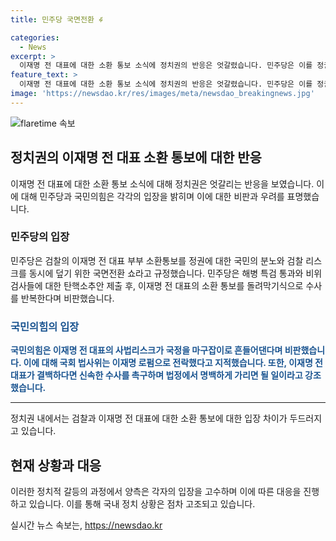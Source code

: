 ```yaml
---
title: 민주당 국면전환 ꇽ

categories:
  - News
excerpt: >
  이재명 전 대표에 대한 소환 통보 소식에 정치권의 반응은 엇갈렸습니다. 민주당은 이를 정권 수호를 위한 국면전환 쇼로 규정하고, 국민의힘은 사법리스크로 비판했습니다. 이에 민주당은 해병 특검 통과 후 비위 검사들에 대한 탄핵소추안을 제출하고, 국민의힘은 이에 대해 반발했습니다. 양당은 이재명 전 대표를 둘러싼 갈등 속에서 각자의 입장을 고수하며 대립하고 있습니다.
feature_text: >
  이재명 전 대표에 대한 소환 통보 소식에 정치권의 반응은 엇갈렸습니다. 민주당은 이를 정권 수호를 위한 국면전환 쇼로 규정하고, 국민의힘은 사법리스크로 비판했습니다. 이에 민주당은 해병 특검 통과 후 비위 검사들에 대한 탄핵소추안을 제출하고, 국민의힘은 이에 대해 반발했습니다. 양당은 이재명 전 대표를 둘러싼 갈등 속에서 각자의 입장을 고수하며 대립하고 있습니다.
image: 'https://newsdao.kr/res/images/meta/newsdao_breakingnews.jpg'
---
```


<p><img src="https://newsdao.kr/res/images/meta/newsdao_breakingnews.jpg" alt="flaretime 속보" /></p>

<h2 data-ke-size="size26">정치권의 이재명 전 대표 소환 통보에 대한 반응</h2>

<p data-ke-size="size16">이재명 전 대표에 대한 소환 통보 소식에 대해 정치권은 엇갈리는 반응을 보였습니다. 이에 대해 민주당과 국민의힘은 각각의 입장을 밝히며 이에 대한 비판과 우려를 표명했습니다.</p>

<h3>민주당의 입장</h3>

<p data-ke-size="size16">민주당은 검찰의 이재명 전 대표 부부 소환통보를 정권에 대한 국민의 분노와 검찰 리스크를 동시에 덮기 위한 국면전환 쇼라고 규정했습니다. 민주당은 해병 특검 통과와 비위 검사들에 대한 탄핵소추안 제출 후, 이재명 전 대표의 소환 통보를 돌려막기식으로 수사를 반복한다며 비판했습니다.</p>

<h3><b><span style="color: #1a5490;">국민의힘의 입장</span></b></h3>

<p data-ke-size="size16"><b><span style="color: #1a5490;">국민의힘은 이재명 전 대표의 사법리스크가 국정을 마구잡이로 흔들어댄다며 비판했습니다. 이에 대해 국회 법사위는 이재명 로펌으로 전락했다고 지적했습니다. 또한, 이재명 전 대표가 결백하다면 신속한 수사를 촉구하며 법정에서 명백하게 가리면 될 일이라고 강조했습니다.</span></b></p>

<hr>

<p data-ke-size="size16">정치권 내에서는 검찰과 이재명 전 대표에 대한 소환 통보에 대한 입장 차이가 두드러지고 있습니다.</p>

<h2 data-ke-size="size26">현재 상황과 대응</h2>

<p data-ke-size="size16">이러한 정치적 갈등의 과정에서 양측은 각자의 입장을 고수하며 이에 따른 대응을 진행하고 있습니다. 이를 통해 국내 정치 상황은 점차 고조되고 있습니다.</p>
실시간 뉴스 속보는, <a href="https://newsdao.kr" rel="dofollow">https://newsdao.kr</a>


